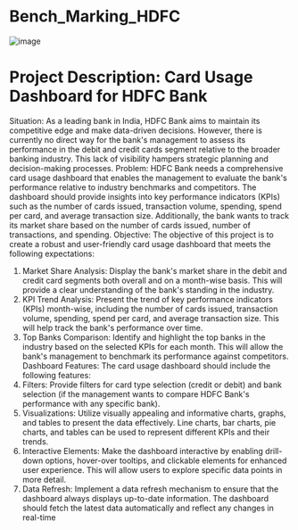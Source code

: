 # Bench_Marking_HDFC
![image](https://github.com/Chandrashekhar-GT/Bench_Marking_HDFC/assets/109585845/0f0ddc70-1cfa-418a-95d2-efd2bcd1ad44)

      
# Project Description: Card Usage Dashboard for HDFC Bank
Situation: As a leading bank in India, HDFC Bank aims to maintain its competitive edge and make data-driven decisions. However, there is currently no direct way for the bank's management to assess its performance in the debit and credit cards segment relative to the broader banking industry. This lack of visibility hampers strategic planning and decision-making processes.
Problem: HDFC Bank needs a comprehensive card usage dashboard that enables the management to evaluate the bank's performance relative to industry benchmarks and competitors. The dashboard should provide insights into key performance indicators (KPIs) such as the number of cards issued, transaction volume, spending, spend per card, and average transaction size. Additionally, the bank wants to track its market share based on the number of cards issued, number of transactions, and spending.
Objective: The objective of this project is to create a robust and user-friendly card usage dashboard that meets the following expectations:
1. Market Share Analysis: Display the bank's market share in the debit and credit card segments both overall and on a month-wise basis. This will provide a clear understanding of the bank's standing in the industry.
2. KPI Trend Analysis: Present the trend of key performance indicators (KPIs) month-wise, including the number of cards issued, transaction volume, spending, spend per card, and average transaction size. This will help track the bank's performance over time.
3. Top Banks Comparison: Identify and highlight the top banks in the industry based on the selected KPIs for each month. This will allow the bank's management to benchmark its performance against competitors.
Dashboard Features: The card usage dashboard should include the following features:
1. Filters: Provide filters for card type selection (credit or debit) and bank selection (if the management wants to compare HDFC Bank's performance with any specific bank).
2. Visualizations: Utilize visually appealing and informative charts, graphs, and tables to present the data effectively. Line charts, bar charts, pie charts, and tables can be used to represent different KPIs and their trends.
3. Interactive Elements: Make the dashboard interactive by enabling drill-down options, hover-over tooltips, and clickable elements for enhanced user experience. This will allow users to explore specific data points in more detail.
4. Data Refresh: Implement a data refresh mechanism to ensure that the dashboard always displays up-to-date information. The dashboard should fetch the latest data automatically and reflect any changes in real-time
